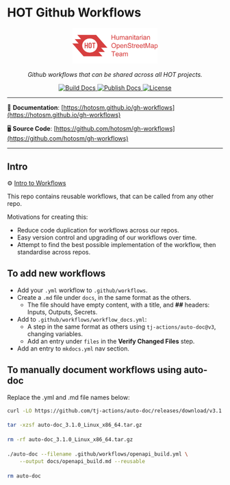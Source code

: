 # HOT Github Workflows

<!-- markdownlint-disable -->
<p align="center">
  <img src="https://github.com/hotosm/fmtm/blob/main/images/hot_logo.png?raw=true" style="width: 200px;" alt="HOT"></a>
</p>
<p align="center">
  <em>Github workflows that can be shared across all HOT projects.</em>
</p>
<p align="center">
  <a href="https://github.com/hotosm/gh-workflows/actions/workflows/workflow_docs.yml" target="_blank">
      <img src="https://github.com/hotosm/gh-workflows/workflows/GH Workflow Docs/badge.svg" alt="Build Docs">
  </a>
  <a href="https://github.com/hotosm/gh-workflows/actions/workflows/docs.yml" target="_blank">
      <img src="https://github.com/hotosm/gh-workflows/workflows/Publish Docs/badge.svg" alt="Publish Docs">
  </a>
  <a href="https://github.com/hotosm/gh-workflows/blob/main/LICENSE" target="_blank">
      <img src="https://img.shields.io/github/license/hotosm/gh-workflows.svg" alt="License">
  </a>
</p>
<!-- markdownlint-enable -->

---

📖 **Documentation**: [https://hotosm.github.io/gh-workflows](https://hotosm.github.io/gh-workflows)

🖥️ **Source Code**: [https://github.com/hotosm/gh-workflows](https://github.com/hotosm/gh-workflows)

---

## Intro

⚙️ [Intro to Workflows](https://hotosm.github.io/gh-workflows/intro)

This repo contains reusable workflows, that can be called from any
other repo.

Motivations for creating this:

- Reduce code duplication for workflows across our repos.
- Easy version control and upgrading of our workflows over time.
- Attempt to find the best possible implementation of the workflow,
  then standardise across repos.

## To add new workflows

- Add your `.yml` workflow to `.github/workflows`.
- Create a `.md` file under `docs`, in the same format as the others.
  - The file should have empty content, with a title,
    and **##** headers: Inputs, Outputs, Secrets.
- Add to `.github/workflows/workflow_docs.yml`:
  - A step in the same format as others using `tj-actions/auto-doc@v3`,
    changing variables.
  - Add an entry under `files` in the **Verify Changed Files** step.
- Add an entry to `mkdocs.yml` nav section.

## To manually document workflows using auto-doc

Replace the .yml and .md file names below:

```bash
curl -LO https://github.com/tj-actions/auto-doc/releases/download/v3.1.0/auto-doc_3.1.0_Linux_x86_64.tar.gz

tar -xzsf auto-doc_3.1.0_Linux_x86_64.tar.gz

rm -rf auto-doc_3.1.0_Linux_x86_64.tar.gz

./auto-doc --filename .github/workflows/openapi_build.yml \
    --output docs/openapi_build.md --reusable

rm auto-doc
```

